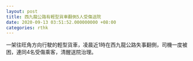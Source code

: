```yaml
---
layout: post
title: 西九龍公路有輕型貨車翻側5人受傷送院
date: 2020-09-13 03:51:52.000000000 +08:00
categories: rthk
---
```


一架往旺角方向行駛的輕型貨車，凌晨近1時在西九龍公路失事翻側，司機一度被困，連同4名受傷乘客，清醒送院治理。
